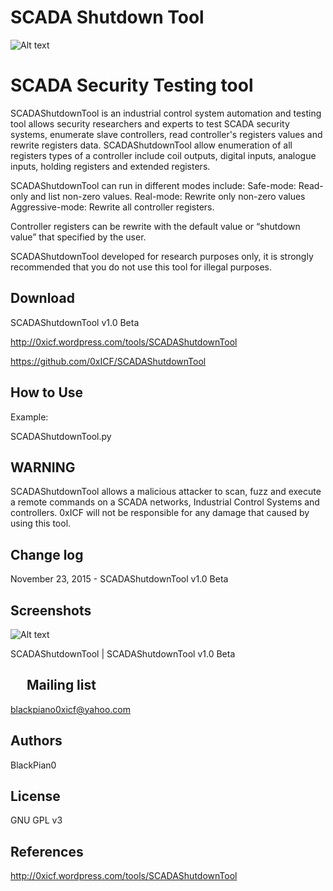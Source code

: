 SCADA Shutdown Tool
============

![Alt text](https://0xicf.files.wordpress.com/2015/11/banner2.jpg "SCADAShutdownTool - SCADA Security Testing tool ")




SCADA Security Testing tool
============
SCADAShutdownTool is an industrial control system automation and testing tool allows security researchers and experts to test SCADA security systems, enumerate slave controllers, read controller's registers values and rewrite registers data.
SCADAShutdownTool allow enumeration of all registers types of a controller include coil outputs, digital inputs, analogue inputs, holding registers and extended registers.

SCADAShutdownTool can run in different modes include:
Safe-mode: Read-only and list non-zero values.
Real-mode: Rewrite only non-zero values 
Aggressive-mode: Rewrite all controller registers.

Controller registers can be rewrite with the default value or “shutdown value” that specified by the user.

SCADAShutdownTool developed for research purposes only, it is strongly recommended that you do not use this tool for illegal purposes. 





Download
-
SCADAShutdownTool v1.0 Beta

http://0xicf.wordpress.com/tools/SCADAShutdownTool

https://github.com/0xICF/SCADAShutdownTool


How to Use
-

Example:

SCADAShutdownTool.py


WARNING
-
SCADAShutdownTool allows a malicious attacker to scan, fuzz and execute a remote commands on a SCADA networks, Industrial Control Systems and controllers. 
0xICF will not be responsible for any damage that caused by using this tool.



Change log
-
November 23, 2015 - SCADAShutdownTool v1.0 Beta


Screenshots
- 

![Alt text](https://0xicf.files.wordpress.com/2015/11/screenshot_1.png "SCADAShutdownTool - SCADA Security Testing tool ")

SCADAShutdownTool | SCADAShutdownTool v1.0 Beta




 
Mailing list
-
blackpiano0xicf@yahoo.com

Authors
-

BlackPian0


License
-
GNU GPL v3

References
-
http://0xicf.wordpress.com/tools/SCADAShutdownTool


